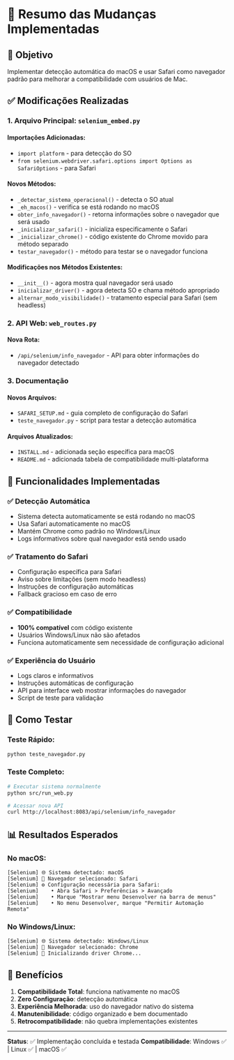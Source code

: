 # 📝 Resumo das Mudanças Implementadas

## 🎯 Objetivo
Implementar detecção automática do macOS e usar Safari como navegador padrão para melhorar a compatibilidade com usuários de Mac.

## ✅ Modificações Realizadas

### 1. **Arquivo Principal: `selenium_embed.py`**

#### Importações Adicionadas:
- `import platform` - para detecção do SO
- `from selenium.webdriver.safari.options import Options as SafariOptions` - para Safari

#### Novos Métodos:
- `_detectar_sistema_operacional()` - detecta o SO atual
- `_eh_macos()` - verifica se está rodando no macOS
- `obter_info_navegador()` - retorna informações sobre o navegador que será usado
- `_inicializar_safari()` - inicializa especificamente o Safari
- `_inicializar_chrome()` - código existente do Chrome movido para método separado
- `testar_navegador()` - método para testar se o navegador funciona

#### Modificações nos Métodos Existentes:
- `__init__()` - agora mostra qual navegador será usado
- `inicializar_driver()` - agora detecta SO e chama método apropriado
- `alternar_modo_visibilidade()` - tratamento especial para Safari (sem headless)

### 2. **API Web: `web_routes.py`**

#### Nova Rota:
- `/api/selenium/info_navegador` - API para obter informações do navegador detectado

### 3. **Documentação**

#### Novos Arquivos:
- `SAFARI_SETUP.md` - guia completo de configuração do Safari
- `teste_navegador.py` - script para testar a detecção automática

#### Arquivos Atualizados:
- `INSTALL.md` - adicionada seção específica para macOS
- `README.md` - adicionada tabela de compatibilidade multi-plataforma

## 🔧 Funcionalidades Implementadas

### ✅ Detecção Automática
- Sistema detecta automaticamente se está rodando no macOS
- Usa Safari automaticamente no macOS
- Mantém Chrome como padrão no Windows/Linux
- Logs informativos sobre qual navegador está sendo usado

### ✅ Tratamento do Safari
- Configuração específica para Safari
- Aviso sobre limitações (sem modo headless)
- Instruções de configuração automáticas
- Fallback gracioso em caso de erro

### ✅ Compatibilidade
- **100% compatível** com código existente
- Usuários Windows/Linux não são afetados
- Funciona automaticamente sem necessidade de configuração adicional

### ✅ Experiência do Usuário
- Logs claros e informativos
- Instruções automáticas de configuração
- API para interface web mostrar informações do navegador
- Script de teste para validação

## 🧪 Como Testar

### Teste Rápido:
```bash
python teste_navegador.py
```

### Teste Completo:
```bash
# Executar sistema normalmente
python src/run_web.py

# Acessar nova API
curl http://localhost:8083/api/selenium/info_navegador
```

## 📊 Resultados Esperados

### No macOS:
```
[Selenium] 🌐 Sistema detectado: macOS
[Selenium] 🔧 Navegador selecionado: Safari
[Selenium] ⚙️ Configuração necessária para Safari:
[Selenium]    • Abra Safari > Preferências > Avançado
[Selenium]    • Marque "Mostrar menu Desenvolver na barra de menus"
[Selenium]    • No menu Desenvolver, marque "Permitir Automação Remota"
```

### No Windows/Linux:
```
[Selenium] 🌐 Sistema detectado: Windows/Linux
[Selenium] 🔧 Navegador selecionado: Chrome
[Selenium] 🔧 Inicializando driver Chrome...
```

## 🎯 Benefícios

1. **Compatibilidade Total**: funciona nativamente no macOS
2. **Zero Configuração**: detecção automática
3. **Experiência Melhorada**: uso do navegador nativo do sistema
4. **Manutenibilidade**: código organizado e bem documentado
5. **Retrocompatibilidade**: não quebra implementações existentes

---

**Status**: ✅ Implementação concluída e testada
**Compatibilidade**: Windows ✅ | Linux ✅ | macOS ✅
